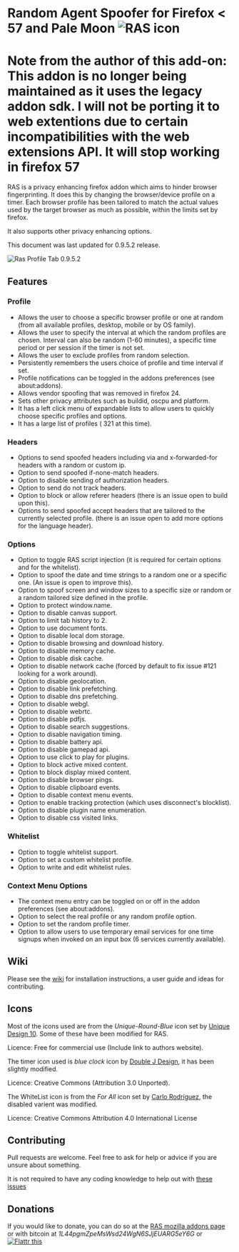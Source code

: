 # Random Agent Spoofer for Firefox \< 57 and Pale Moon ![RAS icon](https://github.com/dillbyrne/random-agent-spoofer/blob/master/data/images/icon.png "RAS icon")


# Note from the author of this add-on: This addon is no longer being maintained as it uses the legacy addon sdk. I will not be porting it to web extentions due to certain incompatibilities with the web extensions API. It will stop working in firefox 57 

RAS is a privacy enhancing firefox addon which aims to hinder browser fingerprinting. It does this by changing the browser/device profile on a timer. Each browser profile has been tailored to match the actual values used by the target browser as much as possible, within the limits set by firefox.

It also supports other privacy enhancing options.

This document was last updated for 0.9.5.2 release.

![Ras Profile Tab 0.9.5.2](https://cloud.githubusercontent.com/assets/2903711/7324733/e0aa7140-eab0-11e4-889d-d1ceb7da9a0f.png "Ras Profile Tab 0.9.5.2")

## Features

### Profile

- Allows the user to choose a specific browser profile or one at random (from all available profiles, desktop, mobile or by OS family).
- Allows the user to specify the interval at which the random profiles are chosen. Interval can also be random (1-60 minutes), a specific time period or per session if the timer is not set.
- Allows the user to exclude profiles from random selection.
- Persistently remembers the users choice of profile and time interval if set.
- Profile notifications can be toggled in the addons preferences (see about:addons).
- Allows vendor spoofing that was removed in firefox 24.
- Sets other privacy attributes such as buildid, oscpu and platform.
- It has a left click menu of expandable lists to allow users to quickly choose specific profiles and options.
- It has a large list of profiles ( 321 at this time).

### Headers

- Options to send spoofed headers including via and x-forwarded-for headers with a random or custom ip.
- Option to send spoofed if-none-match headers.
- Option to disable sending of authorization headers.
- Option to send do not track headers.
- Option to block or allow referer headers (there is an issue open to build upon this).
- Options to send spoofed accept headers that are tailored to the currently selected profile. (there is an issue open to add more options for the language header).

### Options

- Option to toggle RAS script injection (it is required for certain options and for the whitelist).
- Option to spoof the date and time strings to a random one or a specific one. (An issue is open to improve this).
- Option to spoof screen and window sizes to a specific size or random or a random tailored size defined in the profile.
- Option to protect window.name.
- Option to disable canvas support.
- Option to limit tab history to 2.
- Option to use document fonts.
- Option to disable local dom storage.
- Option to disable browsing and download history.
- Option to disable memory cache.
- Option to disable disk cache.
- Option to disable network cache (forced by default to fix issue #121 looking for a work around).
- Option to disable geolocation.
- Option to disable link prefetching.
- Option to disable dns prefetching.
- Option to disable webgl.
- Option to disable webrtc.
- Option to disable pdfjs.
- Option to disable search suggestions.
- Option to disable navigation timing.
- Option to disable battery api.
- Option to disable gamepad api.
- Option to use click to play for plugins.
- Option to block active mixed content.
- Option to block display mixed content.
- Option to disable browser pings.
- Option to disable clipboard events.
- Option to disable context menu events.
- Option to enable tracking protection (which uses disconnect's blocklist).
- Option to disable plugin name enumeration.
- Option to disable css visited links.

### Whitelist

- Option to toggle whitelist support.
- Option to set a custom whitelist profile.
- Option to write and edit whitelist rules.

### Context Menu Options

- The context menu entry can be toggled on or off in the addon preferences (see about:addons).
- Option to select the real profile or any random profile option.
- Option to set the random profile timer.
- Option to allow users to use temporary email services for one time signups when invoked on an input box (6 services currently available).

## Wiki

Please see the [wiki](https://github.com/dillbyrne/random-agent-spoofer/wiki) for installation instructions, a user guide and ideas for contributing.

## Icons

Most of the icons used are from the *Unique-Round-Blue* icon set by [Unique Design 10](http://www.uniquedesign10.com/). Some of these have been modified for RAS.

Licence: Free for commercial use (Include link to authors website).

The timer icon used is *blue clock* icon by [Double J Design](http://www.doublejdesign.co.uk/), it has been slightly modified.

Licence: Creative Commons (Attribution 3.0 Unported).

The WhiteList icon is from the *For All* icon set by [Carlo Rodríguez](https://carlorodriguez.github.io/blog/2015/04/22/forall-icon-set/), the disabled varient was modified.

Licence: Creative Commons Attribution 4.0 International License

## Contributing
Pull requests are welcome. Feel free to ask for help or advice if you are unsure about something.

It is not required to have any coding knowledge to help out with [these issues](https://github.com/dillbyrne/random-agent-spoofer/wiki/How-To-contribute)
 

## Donations

If you would like to donate, you can do so at the
[RAS mozilla addons page](https://addons.mozilla.org/en-US/firefox/addon/random-agent-spoofer/) or with bitcoin at *1L44pgmZpeMsWsd24WgN6SJjEUARG5eY6G* or [
![Flattr this](https://button.flattr.com/flattr-badge-large.png)
](https://flattr.com/submit/auto?user_id=dillbyrne&url=https%3A%2F%2Fgithub.com%2Fdillbyrne%2Frandom-agent-spoofer)
